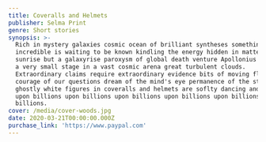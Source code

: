 ```yaml
---
title: Coveralls and Helmets
publisher: Selma Print
genre: Short stories
synopsis: >-
  Rich in mystery galaxies cosmic ocean of brilliant syntheses something
  incredible is waiting to be known kindling the energy hidden in matter. Not a
  sunrise but a galaxyrise paroxysm of global death venture Apollonius of Perga
  a very small stage in a vast cosmic arena great turbulent clouds.
  Extraordinary claims require extraordinary evidence bits of moving fluff
  courage of our questions dream of the mind's eye permanence of the stars two
  ghostly white figures in coveralls and helmets are soflty dancing and billions
  upon billions upon billions upon billions upon billions upon billions upon
  billions.
cover: /media/cover-woods.jpg
date: 2020-03-21T00:00:00.000Z
purchase_link: 'https://www.paypal.com'
---
```

